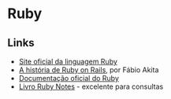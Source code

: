 # Ruby

## Links

* [Site oficial da linguagem Ruby](https://www.ruby-lang.org/)
* [A história de Ruby on Rails](https://www.youtube.com/watch?v=oEorhw5r2Do), por Fábio Akita
* [Documentação oficial do Ruby](https://docs.ruby-lang.org/)
* [Livro Ruby Notes](https://books.goalkicker.com/RubyBook/) - excelente para consultas

